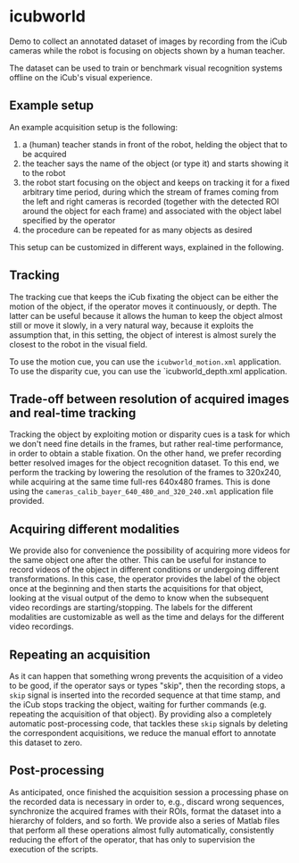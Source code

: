 # icubworld

Demo to collect an annotated dataset of images by recording from the iCub cameras while the robot is focusing on objects shown by a human teacher.

The dataset can be used to train or benchmark visual recognition systems offline on the iCub's visual experience.

## Example setup 

An example acquisition setup is the following:

1.	a (human) teacher stands in front of the robot, helding the object that to be acquired
2.	the teacher says the name of the object (or type it) and starts showing it to the robot
3.	the robot start focusing on the object and keeps on tracking it for a fixed arbitrary time period, during which the stream of frames coming from the left and right cameras is recorded (together with the detected ROI around the object for each frame) and associated with the object label specified by the operator
4.	the procedure can be repeated for as many objects as desired

This setup can be customized in different ways, explained in the following.

## Tracking 

The tracking cue that keeps the iCub fixating the object can be either the motion of the object, if the operator moves it continuously, or depth. The latter can be useful because it allows the human to keep the object almost still or move it slowly, in a very natural way, because it exploits the assumption that, in this setting, the object of interest is almost surely the closest to the robot in the visual field. 

To use the motion cue, you can use the `icubworld_motion.xml` application.
To use the disparity cue, you can use the `icubworld_depth.xml application.

## Trade-off between resolution of acquired images and real-time tracking

Tracking the object by exploiting motion or disparity cues is a task for which we don't need fine details in the frames, but rather real-time performance, in order to obtain a stable fixation. On the other hand, we prefer recording better resolved images for the object recognition dataset. To this end, we perform the tracking by lowering the resolution of the frames to 320x240, while acquiring at the same time full-res 640x480 frames. This is done using the `cameras_calib_bayer_640_480_and_320_240.xml` application file provided.

## Acquiring different modalities

We provide also for convenience the possibility of acquiring more videos for the same object one after the other. This can be useful for instance to record videos of the object in different conditions or undergoing different transformations. In this case, the operator provides the label of the object once at the beginning and then starts the acquisitions for that object, looking at the visual output of the demo to know when the subsequent video recordings are starting/stopping. The labels for the different modalities are customizable as well as the time and delays for the different video recordings.

## Repeating an acquisition

As it can happen that something wrong prevents the acquisition of a video to be good, if the operator says or types "skip", then the recording stops, a `skip` signal is inserted into the recorded sequence at that time stamp, and the iCub stops tracking the object, waiting for further commands (e.g. repeating the acquisition of that object). By providing also a completely automatic post-processing code, that tackles these `skip` signals by deleting the correspondent acquisitions, we reduce the manual effort to annotate this dataset to zero. 

## Post-processing

As anticipated, once finished the acquisition session a processing phase on the recorded data is necessary in order to, e.g., discard wrong sequences, synchronize the acquired frames with their ROIs, format the dataset into a hierarchy of folders, and so forth. We provide also a series of Matlab files that perform all these operations almost fully automatically, consistently reducing the effort of the operator, that has only to supervision the execution of the scripts.



